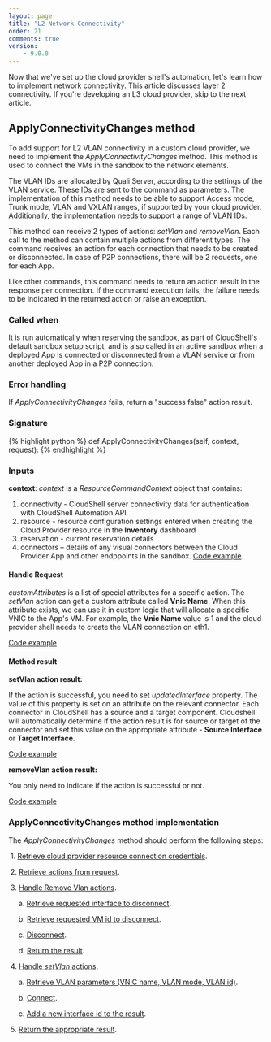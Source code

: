 ```yaml
---
layout: page
title: "L2 Network Connectivity"
order: 21
comments: true
version:
    - 9.0.0
---
```


Now that we've set up the cloud provider shell's automation, let's learn how to implement network connectivity. This article discusses layer 2 connectivity. If you're developing an L3 cloud provider, skip to the next article.

## ApplyConnectivityChanges method

To add support for L2 VLAN connectivity in a custom cloud provider, we need to implement the *ApplyConnectivityChanges* method. This method is used to connect the VMs in the sandbox to the network elements. 

The VLAN IDs are allocated by Quali Server, according to the settings of the VLAN service. These IDs are sent to the command as parameters. The implementation of this method needs to be able to support Access mode, Trunk mode, VLAN and VXLAN ranges, if supported by your cloud provider. Additionally, the implementation needs to support a range of VLAN IDs.

This method can receive 2 types of actions: *setVlan* and *removeVlan*. Each call to the method can contain multiple actions from different types. The command receives an action for each connection that needs to be created or disconnected. In case of P2P connections, there will be 2 requests, one for each App.

Like other commands, this command needs to return an action result in the response per connection. If the command execution fails, the failure needs to be indicated in the returned action or raise an exception. 

### Called when
It is run automatically when reserving the sandbox, as part of CloudShell's default sandbox setup script, and is also called in an active sandbox when a deployed App is connected or disconnected from a VLAN service or from another deployed App in a P2P connection.

### Error handling

If *ApplyConnectivityChanges* fails, return a "success false" action result.

### Signature

{% highlight python %}
def ApplyConnectivityChanges(self, context, request):
{% endhighlight %}

### Inputs

**context**: *context* is a *ResourceCommandContext* object that contains:

1. connectivity - CloudShell server connectivity data for authentication with CloudShell Automation API 
2. resource - resource configuration settings entered when creating the Cloud Provider resource in the **Inventory** dashboard
3. reservation - current reservation details
4. connectors – details of any visual connectors between the Cloud Provider App and other endppoints in the sandbox. <a href="https://github.com/QualiSystems/cloudshell-shell-core/blob/36009fdec45134ae38cb9273328b7686be66e553/cloudshell/shell/core/driver_context.py#L17-L18" target="_blank">Code example</a>.


#### Handle Request

*customAttributes* is a list of special attributes for a specific action. The *setVlan* action can get a custom attribute called **Vnic Name**. When this attribute exists, we can use it in custom logic that will allocate a specific VNIC to the App's VM. For example, the **Vnic Name** value is 1 and the cloud provider shell needs to create the VLAN connection on eth1.

<a href="https://github.com/QualiSystems/Custom-L2-Cloud-Provider-Shell-Example/blob/ac94224fd2368aaa9b589bcdfd30e449a53c90ce/src/heavenly_cloud_service_wrapper.py#L299" target="_blank">Code example</a>

#### Method result

**setVlan action result:**

If the action is successful, you need to set *updatedInterface* property. The value of this property is set on an attribute on the relevant connector. Each connector in CloudShell has a source and a target component. Cloudshell will automatically determine if the action result is for source or target of the connector and set this value on the appropriate attribute - **Source Interface** or **Target Interface**.

<a href="https://github.com/QualiSystems/Custom-L2-Cloud-Provider-Shell-Example/blob/e5a7fffbda4e661b58dc30f9e6355981dfc0bb86/src/heavenly_cloud_service_wrapper.py#L300-L302" target="_blank">Code example</a>

**removeVlan action result:**

You only need to indicate if the action is successful or not.

<a href="https://github.com/QualiSystems/Custom-L2-Cloud-Provider-Shell-Example/blob/e5a7fffbda4e661b58dc30f9e6355981dfc0bb86/src/heavenly_cloud_service_wrapper.py#L340-L344" target="_blank">Code example</a>

### ApplyConnectivityChanges method implementation

The *ApplyConnectivityChanges* method should perform the following steps:

&nbsp;1. <a href="https://github.com/QualiSystems/Custom-L2-Cloud-Provider-Shell-Example/blob/625d52ae7740cf3d77e529f6b0b0f8d05df472b2/src/driver.py#L229" target="_blank">Retrieve cloud provider resource connection credentials</a>.

&nbsp;2. <a href="https://github.com/QualiSystems/Custom-L2-Cloud-Provider-Shell-Example/blob/625d52ae7740cf3d77e529f6b0b0f8d05df472b2/src/driver.py#L230" target="_blank">Retrieve actions from request</a>.

&nbsp;3. <a href="https://github.com/QualiSystems/Custom-L2-Cloud-Provider-Shell-Example/blob/625d52ae7740cf3d77e529f6b0b0f8d05df472b2/src/driver.py#L232-L234" target="_blank">Handle Remove Vlan actions</a>.

&nbsp;&nbsp;&nbsp;&nbsp;&nbsp;a. <a href="https://github.com/QualiSystems/Custom-L2-Cloud-Provider-Shell-Example/blob/7bd55725d8e8dbd741270f5d082f05062c1d1fab/src/heavenly_cloud_service_wrapper.py#L371" target="_blank">Retrieve requested interface to disconnect</a>.

&nbsp;&nbsp;&nbsp;&nbsp;&nbsp;b. <a href="https://github.com/QualiSystems/Custom-L2-Cloud-Provider-Shell-Example/blob/7bd55725d8e8dbd741270f5d082f05062c1d1fab/src/heavenly_cloud_service_wrapper.py#L372" target="_blank">Retrieve requested VM id to disconnect</a>.

&nbsp;&nbsp;&nbsp;&nbsp;&nbsp;c. <a href="https://github.com/QualiSystems/Custom-L2-Cloud-Provider-Shell-Example/blob/7bd55725d8e8dbd741270f5d082f05062c1d1fab/src/heavenly_cloud_service_wrapper.py#L373" target="_blank">Disconnect</a>.

&nbsp;&nbsp;&nbsp;&nbsp;&nbsp;d. <a href="https://github.com/QualiSystems/Custom-L2-Cloud-Provider-Shell-Example/blob/7bd55725d8e8dbd741270f5d082f05062c1d1fab/src/heavenly_cloud_service_wrapper.py#L375" target="_blank">Return the result</a>.

&nbsp;4. <a href="https://github.com/QualiSystems/Custom-L2-Cloud-Provider-Shell-Example/blob/7bd55725d8e8dbd741270f5d082f05062c1d1fab/src/driver.py#L236-L237" target="_blank">Handle *setVlan* actions</a>.

&nbsp;&nbsp;&nbsp;&nbsp;&nbsp;a. <a href="https://github.com/QualiSystems/Custom-L2-Cloud-Provider-Shell-Example/blob/7bd55725d8e8dbd741270f5d082f05062c1d1fab/src/heavenly_cloud_service_wrapper.py#L320-L324" target="_blank">Retrieve VLAN parameters (VNIC name, VLAN mode, VLAN id)</a>.

&nbsp;&nbsp;&nbsp;&nbsp;&nbsp;b. <a href="https://github.com/QualiSystems/Custom-L2-Cloud-Provider-Shell-Example/blob/e5a7fffbda4e661b58dc30f9e6355981dfc0bb86/src/heavenly_cloud_service_wrapper.py#L300" target="_blank">Connect</a>.

&nbsp;&nbsp;&nbsp;&nbsp;&nbsp;c. <a href="https://github.com/QualiSystems/Custom-L2-Cloud-Provider-Shell-Example/blob/7bd55725d8e8dbd741270f5d082f05062c1d1fab/src/heavenly_cloud_service_wrapper.py#L325" target="_blank">Add a new interface id to the result</a>.

&nbsp;5. <a href="https://github.com/QualiSystems/Custom-L2-Cloud-Provider-Shell-Example/blob/625d52ae7740cf3d77e529f6b0b0f8d05df472b2/src/driver.py#L239" target="_blank">Return the appropriate result</a>.

